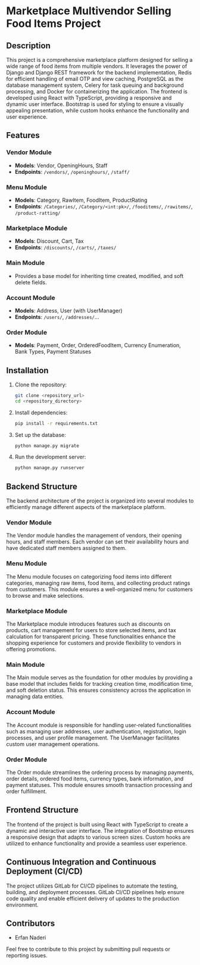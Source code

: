 # Marketplace Multivendor Selling Food Items Project

## Description
This project is a comprehensive marketplace platform designed for selling a wide range of food items from multiple vendors. It leverages the power of Django and Django REST framework for the backend implementation, Redis for efficient handling of email OTP and view caching, PostgreSQL as the database management system, Celery for task queuing and background processing, and Docker for containerizing the application. The frontend is developed using React with TypeScript, providing a responsive and dynamic user interface. Bootstrap is used for styling to ensure a visually appealing presentation, while custom hooks enhance the functionality and user experience.

## Features
### Vendor Module
- **Models**: Vendor, OpeningHours, Staff
- **Endpoints**: `/vendors/`, `/openinghours/`, `/staff/`

### Menu Module
- **Models**: Category, RawItem, FoodItem, ProductRating
- **Endpoints**: `/Categories/`, `/Category/<int:pk>/`, `/fooditems/`, `/rawitems/`, `/product-ratting/`

### Marketplace Module
- **Models**: Discount, Cart, Tax
- **Endpoints**: `/discounts/`, `/carts/`, `/taxes/`

### Main Module
- Provides a base model for inheriting time created, modified, and soft delete fields.

### Account Module
- **Models**: Address, User (with UserManager)
- **Endpoints**: `/users/`, `/addresses/`...

### Order Module
- **Models**: Payment, Order, OrderedFoodItem, Currency Enumeration, Bank Types, Payment Statuses

## Installation
1. Clone the repository:
   ```bash
   git clone <repository_url>
   cd <repository_directory>
   ```
2. Install dependencies:
   ```bash
   pip install -r requirements.txt
   ```
3. Set up the database:
   ```bash
   python manage.py migrate
   ```
4. Run the development server:
   ```bash
   python manage.py runserver
   ```

## Backend Structure
The backend architecture of the project is organized into several modules to efficiently manage different aspects of the marketplace platform.

### Vendor Module
The Vendor module handles the management of vendors, their opening hours, and staff members. Each vendor can set their availability hours and have dedicated staff members assigned to them.

### Menu Module
The Menu module focuses on categorizing food items into different categories, managing raw items, food items, and collecting product ratings from customers. This module ensures a well-organized menu for customers to browse and make selections.

### Marketplace Module
The Marketplace module introduces features such as discounts on products, cart management for users to store selected items, and tax calculation for transparent pricing. These functionalities enhance the shopping experience for customers and provide flexibility to vendors in offering promotions.

### Main Module
The Main module serves as the foundation for other modules by providing a base model that includes fields for tracking creation time, modification time, and soft deletion status. This ensures consistency across the application in managing data entities.

### Account Module
The Account module is responsible for handling user-related functionalities such as managing user addresses, user authentication, registration, login processes, and user profile management. The UserManager facilitates custom user management operations.

### Order Module
The Order module streamlines the ordering process by managing payments, order details, ordered food items, currency types, bank information, and payment statuses. This module ensures smooth transaction processing and order fulfillment.

## Frontend Structure
The frontend of the project is built using React with TypeScript to create a dynamic and interactive user interface. The integration of Bootstrap ensures a responsive design that adapts to various screen sizes. Custom hooks are utilized to enhance functionality and provide a seamless user experience.

## Continuous Integration and Continuous Deployment (CI/CD)
The project utilizes GitLab for CI/CD pipelines to automate the testing, building, and deployment processes. GitLab CI/CD pipelines help ensure code quality and enable efficient delivery of updates to the production environment.

## Contributors
- Erfan Naderi

Feel free to contribute to this project by submitting pull requests or reporting issues.
